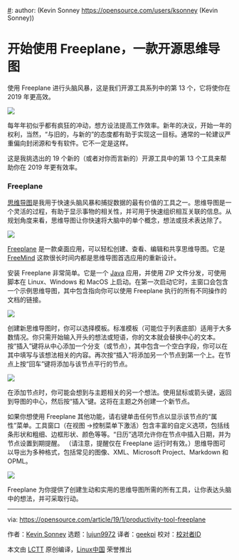 [#]: collector: (lujun9972)
[#]: translator: (geekpi)
[#]: reviewer: ( )
[#]: publisher: ( )
[#]: url: ( )
[#]: subject: (Get started with Freeplane, an open source mind mapping application)
[#]: via: (https://opensource.com/article/19/1/productivity-tool-freeplane)
[#]: author: (Kevin Sonney https://opensource.com/users/ksonney (Kevin Sonney))

开始使用 Freeplane，一款开源思维导图
======

使用 Freeplane 进行头脑风暴，这是我们开源工具系列中的第 13 个，它将使你在 2019 年更高效。

![](https://opensource.com/sites/default/files/styles/image-full-size/public/lead-images/brain_data.png?itok=RH6NA32X)

每年年初似乎都有疯狂的冲动，想方设法提高工作效率。新年的决议，开始一年的权利，当然，“与旧的，与新的”的态度都有助于实现这一目标。通常的一轮建议严重偏向封闭源和专有软件。它不一定是这样。

这是我挑选出的 19 个新的（或者对你而言新的）开源工具中的第 13 个工具来帮助你在 2019 年更有效率。

### Freeplane

[思维导图][1]是我用于快速头脑风暴和捕捉数据的最有价值的工具之一。思维导图是一个灵活的过程，有助于显示事物的相关性，并可用于快速组织相互关联的信息。从规划角度来看，思维导图让你快速将大脑中的单个概念，想法或技术表达除了。

![](https://opensource.com/sites/default/files/uploads/freeplane-1.png)

[Freeplane][2] 是一款桌面应用，可以轻松创建、查看、编辑和共享思维导图。它是 [FreeMind][3] 这款很长时间内都是思维导图首选应用的重新设计。

安装 Freeplane 非常简单。它是一个 [Java][4] 应用，并使用 ZIP 文件分发，可使用脚本在 Linux、Windows 和 MacOS 上启动。在第一次启动它时，主窗口会包含一个示例思维导图，其中包含指向你可以使用 Freeplane 执行的所有不同操作的文档的链接。

![](https://opensource.com/sites/default/files/uploads/freeplane-2.png)

创建新思维导图时，你可以选择模板。标准模板（可能位于列表底部）适用于大多数情况。你只需开始输入开头的想法或短语，你的文本就会替换中心的文本。按“插入”键将从中心添加一个分支（或节点），其中包含一个空白字段，你可以在其中填写与该想法相关的内容。再次按“插入”将添加另一个节点到第一个上。在节点上按“回车”键将添加与该节点平行的节点。

![](https://opensource.com/sites/default/files/uploads/freeplane-3.png)

在添加节点时，你可能会想到与主题相关的另一个想法。使用鼠标或箭头键，返回到导图的中心，然后按“插入”键。这将在主题之外创建一个新节点。

如果你想使用 Freeplane 其他功能，请右键单击任何节点以显示该节点的“属性”菜单。工具窗口（在视图 ->控制菜单下激活）包含丰富的自定义选项，包括线条形状和粗细、边框形状、颜色等等。“日历”选项允许你在节点中插入日期，并为节点设置到期提醒。 （请注意，提醒仅在 Freeplane 运行时有效。）思维导图可以导出为多种格式，包括常见的图像、XML、Microsoft Project、Markdown 和 OPML。

![](https://opensource.com/sites/default/files/uploads/freeplane-4.png)

Freeplane 为你提供了创建生动和实用的思维导图所需的所有工具，让你表达头脑中的想法，并可采取行动。

--------------------------------------------------------------------------------

via: https://opensource.com/article/19/1/productivity-tool-freeplane

作者：[Kevin Sonney][a]
选题：[lujun9972][b]
译者：[geekpi](https://github.com/geekpi)
校对：[校对者ID](https://github.com/校对者ID)

本文由 [LCTT](https://github.com/LCTT/TranslateProject) 原创编译，[Linux中国](https://linux.cn/) 荣誉推出

[a]: https://opensource.com/users/ksonney (Kevin Sonney)
[b]: https://github.com/lujun9972
[1]: https://en.wikipedia.org/wiki/Mind_map
[2]: https://www.freeplane.org/wiki/index.php/Home
[3]: https://sourceforge.net/projects/freemind/
[4]: https://java.com

